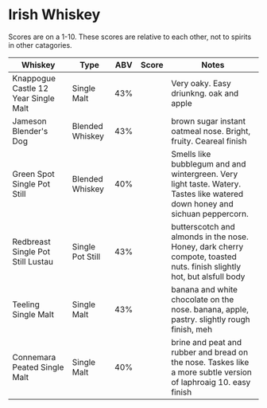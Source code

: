 # Irish Whiskey
Scores are on a 1-10. These scores are relative to each other, not to spirits in other catagories. 

| Whiskey                              | Type             | ABV | Score | Notes                                                                                                                       |
|--------------------------------------|------------------|:---:|:-----:|-----------------------------------------------------------------------------------------------------------------------------|
| Knappogue Castle 12 Year Single Malt | Single Malt      | 43% |       | Very oaky. Easy driunkng. oak and apple                                                                                     |
| Jameson Blender's Dog                | Blended Whiskey  | 43% |       | brown sugar instant oatmeal nose. Bright, fruity. Ceareal finish                                                            |
| Green Spot Single Pot Still          | Blended Whiskey  | 40% |       | Smells like bubblegum and and wintergreen. Very light taste. Watery. Tastes like watered down honey and sichuan peppercorn. |
| Redbreast Single Pot Still Lustau    | Single Pot Still | 43% |       | butterscotch and almonds in the nose. Honey, dark cherry compote,  toasted nuts. finish slightly hot, but alsfull body      |
| Teeling Single Malt                  | Single Malt      | 43% |       | banana and white chocolate on the nose. banana, apple, pastry. slightly rough finish, meh                                   |
| Connemara Peated Single Malt         | Single Malt      | 40% |       | brine and peat and rubber and bread on the nose. Taskes like a more subtle version of laphroaig 10. easy finish             |

